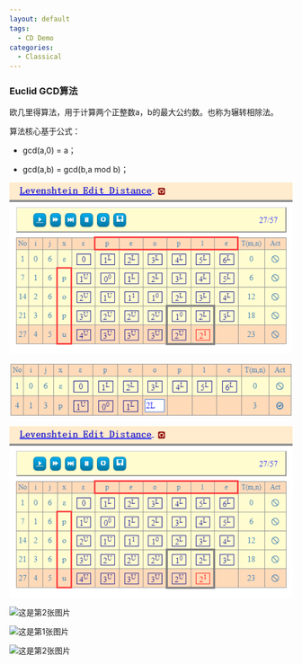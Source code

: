 ```yaml
---
layout: default
tags:
  - CD Demo
categories:
  - Classical
---
```

### Euclid GCD算法

欧几里得算法，用于计算两个正整数a，b的最大公约数。也称为辗转相除法。
 
算法核心基于公式：

- gcd(a,0) = a； 

- gcd(a,b) = gcd(b,a mod b)； 

![这是第1张图片](https://raw.githubusercontent.com/jinlingw668/jekyll_cddocs/gh-pages/_posts/images/LSEditDist01.png)

![这是第2张图片](https://raw.githubusercontent.com/jinlingw668/jekyll_cddocs/gh-pages/_posts/Classical/images/LSEditDist-Input1.png)

![这是第1张图片](../images/LSEditDist01.png)

![这是第2张图片](/images/LSEditDist01.png)

![这是第1张图片](https://jinlingw668.github.io/jekyll_cddocs/_posts/images/LSEditDist01.png)

![这是第2张图片](https://jinlingw668.github.io/jekyll_cddocs/_posts/Classical/images/LSEditDist-Input1.png)